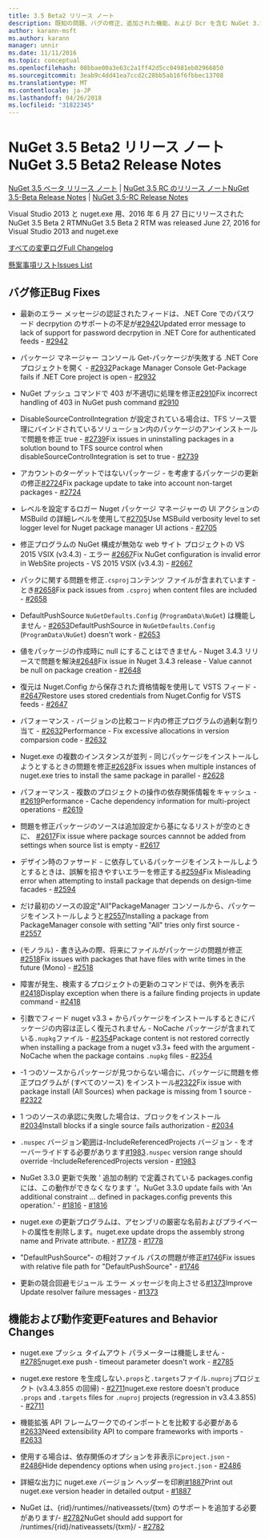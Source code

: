 ```yaml
---
title: 3.5 Beta2 リリース ノート
description: 既知の問題、バグの修正、追加された機能、および Dcr を含む NuGet 3.5 Beta 2 をリリース ノートです。
author: karann-msft
ms.author: karann
manager: unnir
ms.date: 11/11/2016
ms.topic: conceptual
ms.openlocfilehash: 08bbae00a3e63c2a1ff42d5cc04981eb02966850
ms.sourcegitcommit: 3eab9c4dd41ea7ccd2c28bb5ab16f6fbbec13708
ms.translationtype: MT
ms.contentlocale: ja-JP
ms.lasthandoff: 04/26/2018
ms.locfileid: "31822345"
---
```

# <a name="nuget-35-beta2-release-notes"></a><span data-ttu-id="44c9d-103">NuGet 3.5 Beta2 リリース ノート</span><span class="sxs-lookup"><span data-stu-id="44c9d-103">NuGet 3.5 Beta2 Release Notes</span></span>

<span data-ttu-id="44c9d-104">[NuGet 3.5 ベータ リリース ノート](../release-notes/nuget-3.5-Beta.md) | [NuGet 3.5 RC のリリース ノート](../release-notes/nuget-3.5-RC.md)</span><span class="sxs-lookup"><span data-stu-id="44c9d-104">[NuGet 3.5-Beta Release Notes](../release-notes/nuget-3.5-Beta.md) | [NuGet 3.5-RC Release Notes](../release-notes/nuget-3.5-RC.md)</span></span>

<span data-ttu-id="44c9d-105">Visual Studio 2013 と nuget.exe 用、2016 年 6 月 27 日にリリースされた NuGet 3.5 Beta 2 RTM</span><span class="sxs-lookup"><span data-stu-id="44c9d-105">NuGet 3.5 Beta 2 RTM was released June 27, 2016 for Visual Studio 2013 and nuget.exe</span></span>

[<span data-ttu-id="44c9d-106">すべての変更ログ</span><span class="sxs-lookup"><span data-stu-id="44c9d-106">Full Changelog</span></span>](https://github.com/NuGet/NuGet.Client/compare/release-3.5.0-beta...release-3.5.0-beta2)

[<span data-ttu-id="44c9d-107">懸案事項リスト</span><span class="sxs-lookup"><span data-stu-id="44c9d-107">Issues List</span></span>](https://github.com/Nuget/Home/issues?q=is%3Aissue+milestone%3A%223.5+Beta2%22+is%3Aclosed)

## <a name="bug-fixes"></a><span data-ttu-id="44c9d-108">バグ修正</span><span class="sxs-lookup"><span data-stu-id="44c9d-108">Bug Fixes</span></span>

* <span data-ttu-id="44c9d-109">最新のエラー メッセージの認証されたフィードは、.NET Core でのパスワード decrpytion のサポートの不足が[#2942](https://github.com/NuGet/Home/issues/2942)</span><span class="sxs-lookup"><span data-stu-id="44c9d-109">Updated error message to lack of support for password decrpytion in .NET Core for authenticated feeds  - [#2942](https://github.com/NuGet/Home/issues/2942)</span></span>

* <span data-ttu-id="44c9d-110">パッケージ マネージャー コンソール Get-パッケージが失敗する .NET Core プロジェクトを開く - [#2932](https://github.com/NuGet/Home/issues/2932)</span><span class="sxs-lookup"><span data-stu-id="44c9d-110">Package Manager Console Get-Package fails if .NET Core project is open - [#2932](https://github.com/NuGet/Home/issues/2932)</span></span>

* <span data-ttu-id="44c9d-111">NuGet プッシュ コマンドで 403 が不適切に処理を修正[#2910](https://github.com/NuGet/Home/issues/2910)</span><span class="sxs-lookup"><span data-stu-id="44c9d-111">Fix incorrect handling of 403 in NuGet push command [#2910](https://github.com/NuGet/Home/issues/2910)</span></span>

* <span data-ttu-id="44c9d-112">DisableSourceControlIntegration が設定されている場合は、TFS ソース管理にバインドされているソリューション内のパッケージのアンインストールで問題を修正 true - [#2739](https://github.com/NuGet/Home/issues/2739)</span><span class="sxs-lookup"><span data-stu-id="44c9d-112">Fix issues in uninstalling packages in a solution bound to TFS source control when disableSourceControlIntegration is set to true - [#2739](https://github.com/NuGet/Home/issues/2739)</span></span>

* <span data-ttu-id="44c9d-113">アカウントのターゲットではないパッケージ - を考慮するパッケージの更新の修正[#2724](https://github.com/NuGet/Home/issues/2724)</span><span class="sxs-lookup"><span data-stu-id="44c9d-113">Fix package update to take into account non-target packages - [#2724](https://github.com/NuGet/Home/issues/2724)</span></span>

* <span data-ttu-id="44c9d-114">レベルを設定するロガー Nuget パッケージ マネージャーの UI アクションの MSBuild の詳細レベルを使用して[#2705](https://github.com/NuGet/Home/issues/2705)</span><span class="sxs-lookup"><span data-stu-id="44c9d-114">Use MSBuild verbosity level to set logger level for Nuget package manager UI actions - [#2705](https://github.com/NuGet/Home/issues/2705)</span></span>

* <span data-ttu-id="44c9d-115">修正プログラムの NuGet 構成が無効な web サイト プロジェクトの VS 2015 VSIX (v3.4.3) - エラー [#2667](https://github.com/NuGet/Home/issues/2667)</span><span class="sxs-lookup"><span data-stu-id="44c9d-115">Fix NuGet configuration is invalid error in WebSite projects - VS 2015 VSIX (v3.4.3) - [#2667](https://github.com/NuGet/Home/issues/2667)</span></span>

* <span data-ttu-id="44c9d-116">パックに関する問題を修正`.csproj`コンテンツ ファイルが含まれています - とき[#2658](https://github.com/NuGet/Home/issues/2658)</span><span class="sxs-lookup"><span data-stu-id="44c9d-116">Fix pack issues from `.csproj` when content files are included - [#2658](https://github.com/NuGet/Home/issues/2658)</span></span>

* <span data-ttu-id="44c9d-117">DefaultPushSource `NuGetDefaults.Config` (`ProgramData\NuGet`) は機能しません - [#2653](https://github.com/NuGet/Home/issues/2653)</span><span class="sxs-lookup"><span data-stu-id="44c9d-117">DefaultPushSource in `NuGetDefaults.Config` (`ProgramData\NuGet`) doesn't work - [#2653](https://github.com/NuGet/Home/issues/2653)</span></span>

* <span data-ttu-id="44c9d-118">値をパッケージの作成時に null にすることはできません - Nuget 3.4.3 リリースで問題を解決[#2648](https://github.com/NuGet/Home/issues/2648)</span><span class="sxs-lookup"><span data-stu-id="44c9d-118">Fix issue in Nuget 3.4.3 release - Value cannot be null on package creation - [#2648](https://github.com/NuGet/Home/issues/2648)</span></span>

* <span data-ttu-id="44c9d-119">復元は Nuget.Config から保存された資格情報を使用して VSTS フィード - [#2647](https://github.com/NuGet/Home/issues/2647)</span><span class="sxs-lookup"><span data-stu-id="44c9d-119">Restore uses stored credentials from Nuget.Config for VSTS feeds - [#2647](https://github.com/NuGet/Home/issues/2647)</span></span>

* <span data-ttu-id="44c9d-120">パフォーマンス - バージョンの比較コード内の修正プログラムの過剰な割り当て - [#2632](https://github.com/NuGet/Home/issues/2632)</span><span class="sxs-lookup"><span data-stu-id="44c9d-120">Performance - Fix excessive allocations in version comparsion code - [#2632](https://github.com/NuGet/Home/issues/2632)</span></span>

* <span data-ttu-id="44c9d-121">Nuget.exe の複数のインスタンスが並列 - 同じパッケージをインストールしようとするときの問題を修正[#2628](https://github.com/NuGet/Home/issues/2628)</span><span class="sxs-lookup"><span data-stu-id="44c9d-121">Fix issues when multiple instances of nuget.exe tries to install the same package in parallel - [#2628](https://github.com/NuGet/Home/issues/2628)</span></span>

* <span data-ttu-id="44c9d-122">パフォーマンス - 複数のプロジェクトの操作の依存関係情報をキャッシュ - [#2619](https://github.com/NuGet/Home/issues/2619)</span><span class="sxs-lookup"><span data-stu-id="44c9d-122">Performance - Cache dependency information for multi-project operations - [#2619](https://github.com/NuGet/Home/issues/2619)</span></span>

* <span data-ttu-id="44c9d-123">問題を修正パッケージのソースは追加設定から基になるリストが空のときに、 [#2617](https://github.com/NuGet/Home/issues/2617)</span><span class="sxs-lookup"><span data-stu-id="44c9d-123">Fix issue where package sources cannnot be added from settings when source list is empty - [#2617](https://github.com/NuGet/Home/issues/2617)</span></span>

* <span data-ttu-id="44c9d-124">デザイン時のファサード - に依存しているパッケージをインストールしようとするときは、誤解を招きやすいエラーを修正する[#2594](https://github.com/NuGet/Home/issues/2594)</span><span class="sxs-lookup"><span data-stu-id="44c9d-124">Fix Misleading error when attempting to install package that depends on design-time facades - [#2594](https://github.com/NuGet/Home/issues/2594)</span></span>

* <span data-ttu-id="44c9d-125">だけ最初のソースの設定"All"PackageManager コンソールから、パッケージをインストールしようと[#2557](https://github.com/NuGet/Home/issues/2557)</span><span class="sxs-lookup"><span data-stu-id="44c9d-125">Installing a package from PackageManager console with setting "All" tries only first source - [#2557](https://github.com/NuGet/Home/issues/2557)</span></span>

* <span data-ttu-id="44c9d-126">(モノラル) - 書き込みの際、将来にファイルがパッケージの問題が修正[#2518](https://github.com/NuGet/Home/issues/2518)</span><span class="sxs-lookup"><span data-stu-id="44c9d-126">Fix issues with packages that have files with write times in the future (Mono) - [#2518](https://github.com/NuGet/Home/issues/2518)</span></span>

* <span data-ttu-id="44c9d-127">障害が発生、検索するプロジェクトの更新のコマンドでは、例外を表示[#2418](https://github.com/NuGet/Home/issues/2418)</span><span class="sxs-lookup"><span data-stu-id="44c9d-127">Display exception when there is a failure finding projects in update command - [#2418](https://github.com/NuGet/Home/issues/2418)</span></span>

* <span data-ttu-id="44c9d-128">引数でフィード nuget v3.3 + からパッケージをインストールするときにパッケージの内容は正しく復元されません - NoCache パッケージが含まれている`.nupkg`ファイル - [#2354](https://github.com/NuGet/Home/issues/2354)</span><span class="sxs-lookup"><span data-stu-id="44c9d-128">Package content is not restored correctly when installing a package from a nuget v3.3+ feed with the argument -NoCache when the package contains `.nupkg` files - [#2354](https://github.com/NuGet/Home/issues/2354)</span></span>

* <span data-ttu-id="44c9d-129">-1 つのソースからパッケージが見つからない場合に、パッケージに問題を修正プログラムが (すべてのソース) をインストール[#2322](https://github.com/NuGet/Home/issues/2322)</span><span class="sxs-lookup"><span data-stu-id="44c9d-129">Fix issue with package install (All Sources) when package is missing from 1 source - [#2322](https://github.com/NuGet/Home/issues/2322)</span></span>

* <span data-ttu-id="44c9d-130">1 つのソースの承認に失敗した場合は、ブロックをインストール[#2034](https://github.com/NuGet/Home/issues/2034)</span><span class="sxs-lookup"><span data-stu-id="44c9d-130">Install blocks if a single source fails authorization - [#2034](https://github.com/NuGet/Home/issues/2034)</span></span>

* <span data-ttu-id="44c9d-131">`.nuspec` バージョン範囲は-IncludeReferencedProjects バージョン - をオーバーライドする必要があります[#1983](https://github.com/NuGet/Home/issues/1983)</span><span class="sxs-lookup"><span data-stu-id="44c9d-131">`.nuspec` version range should override -IncludeReferencedProjects version - [#1983](https://github.com/NuGet/Home/issues/1983)</span></span>

* <span data-ttu-id="44c9d-132">NuGet 3.3.0 更新で失敗 ' 追加の制約 で定義されている packages.config には、この動作ができなくなります '。</span><span class="sxs-lookup"><span data-stu-id="44c9d-132">NuGet 3.3.0 update fails with 'An additional constraint ... defined in packages.config prevents this operation.'</span></span><span data-ttu-id="44c9d-133"> - [#1816](https://github.com/NuGet/Home/issues/1816)</span><span class="sxs-lookup"><span data-stu-id="44c9d-133"> - [#1816](https://github.com/NuGet/Home/issues/1816)</span></span>

* <span data-ttu-id="44c9d-134">nuget.exe の更新プログラムは、アセンブリの厳密な名前およびプライベートの属性を削除します。</span><span class="sxs-lookup"><span data-stu-id="44c9d-134">nuget.exe update drops the assembly strong name and Private attribute.</span></span><span data-ttu-id="44c9d-135"> - [#1778](https://github.com/NuGet/Home/issues/1778)</span><span class="sxs-lookup"><span data-stu-id="44c9d-135"> - [#1778](https://github.com/NuGet/Home/issues/1778)</span></span>

* <span data-ttu-id="44c9d-136">"DefaultPushSource"- の相対ファイル パスの問題が修正[#1746](https://github.com/NuGet/Home/issues/1746)</span><span class="sxs-lookup"><span data-stu-id="44c9d-136">Fix issues with relative file path for "DefaultPushSource" - [#1746](https://github.com/NuGet/Home/issues/1746)</span></span>

* <span data-ttu-id="44c9d-137">更新の競合回避モジュール エラー メッセージを向上させる[#1373](https://github.com/NuGet/Home/issues/1373)</span><span class="sxs-lookup"><span data-stu-id="44c9d-137">Improve Update resolver failure messages - [#1373](https://github.com/NuGet/Home/issues/1373)</span></span>

## <a name="features-and-behavior-changes"></a><span data-ttu-id="44c9d-138">機能および動作変更</span><span class="sxs-lookup"><span data-stu-id="44c9d-138">Features and Behavior Changes</span></span>

* <span data-ttu-id="44c9d-139">nuget.exe プッシュ タイムアウト パラメーターは機能しません - [#2785](https://github.com/NuGet/Home/issues/2785)</span><span class="sxs-lookup"><span data-stu-id="44c9d-139">nuget.exe push - timeout parameter doesn't work  - [#2785](https://github.com/NuGet/Home/issues/2785)</span></span>

* <span data-ttu-id="44c9d-140">nuget.exe restore を生成しない`.props`と`.targets`ファイル`.nuproj`プロジェクト (v3.4.3.855 の回帰) - [#2711](https://github.com/NuGet/Home/issues/2711)</span><span class="sxs-lookup"><span data-stu-id="44c9d-140">nuget.exe restore doesn't produce `.props` and `.targets` files for `.nuproj` projects (regression in v3.4.3.855) - [#2711](https://github.com/NuGet/Home/issues/2711)</span></span>

* <span data-ttu-id="44c9d-141">機能拡張 API フレームワークでのインポートとを比較する必要がある[#2633](https://github.com/NuGet/Home/issues/2633)</span><span class="sxs-lookup"><span data-stu-id="44c9d-141">Need extensibility API to compare frameworks with imports - [#2633](https://github.com/NuGet/Home/issues/2633)</span></span>

* <span data-ttu-id="44c9d-142">使用する場合は、依存関係のオプションを非表示に`project.json`  -  [#2486](https://github.com/NuGet/Home/issues/2486)</span><span class="sxs-lookup"><span data-stu-id="44c9d-142">Hide dependency options when using `project.json` - [#2486](https://github.com/NuGet/Home/issues/2486)</span></span>

* <span data-ttu-id="44c9d-143">詳細な出力に nuget.exe バージョン ヘッダーを印刷[#1887](https://github.com/NuGet/Home/issues/1887)</span><span class="sxs-lookup"><span data-stu-id="44c9d-143">Print out nuget.exe version header in detailed output - [#1887](https://github.com/NuGet/Home/issues/1887)</span></span>

* <span data-ttu-id="44c9d-144">NuGet は、{rid}/runtimes//nativeassets/{txm} のサポートを追加する必要があります/- [#2782](https://github.com/NuGet/Home/issues/2782)</span><span class="sxs-lookup"><span data-stu-id="44c9d-144">NuGet should add support for /runtimes/{rid}/nativeassets/{txm}/ - [#2782](https://github.com/NuGet/Home/issues/2782)</span></span>